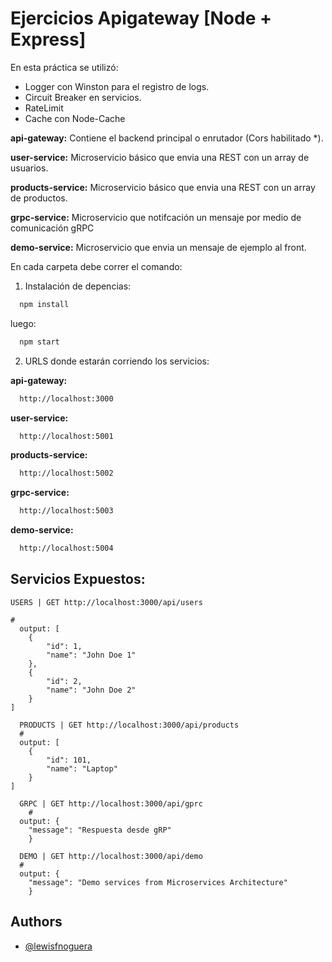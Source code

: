 
# Ejercicios Apigateway [Node + Express]

En esta práctica se utilizó:
- Logger con Winston para el registro de logs.
- Circuit Breaker en servicios.
- RateLimit
- Cache con Node-Cache

**api-gateway:** Contiene el backend principal o enrutador (Cors habilitado *).

**user-service:** Microservicio básico que envia una REST con un array de usuarios.

**products-service:** Microservicio básico que envia una REST con un array de productos.

**grpc-service:** Microservicio que notifcación un mensaje por medio de comunicación gRPC

**demo-service:** Microservicio que envia un mensaje de ejemplo al front.



En cada carpeta debe correr el comando:

1. Instalación de depencias:

```bash
  npm install
```

luego:

```bash
  npm start
```

2. URLS donde estarán corriendo los servicios:


**api-gateway:** 
```bash
  http://localhost:3000
```

**user-service:** 
```bash
  http://localhost:5001
```

**products-service:** 
```bash
  http://localhost:5002
```

**grpc-service:** 
```bash
  http://localhost:5003
```

**demo-service:** 
```bash
  http://localhost:5004
```

## Servicios Expuestos:

```http
USERS | GET http://localhost:3000/api/users

#
  output: [
	{
		"id": 1,
		"name": "John Doe 1"
	},
	{
		"id": 2,
		"name": "John Doe 2"
	}
]
```

```http
  PRODUCTS | GET http://localhost:3000/api/products
  #
  output: [
	{
		"id": 101,
		"name": "Laptop"
	} 
]
```

```http
  GRPC | GET http://localhost:3000/api/gprc
    #
  output: {
	"message": "Respuesta desde gRP"
    }
```

```http
  DEMO | GET http://localhost:3000/api/demo
  #
  output: {
	"message": "Demo services from Microservices Architecture"
    }
```



## Authors

- [@lewisfnoguera](https://www.github.com/lewisfnoguera)

